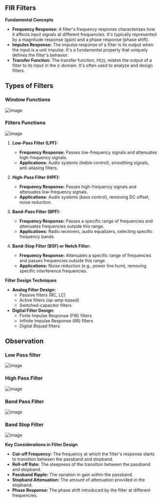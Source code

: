 ## FIR Filters
**Fundamental Concepts**

* **Frequency Response:** A filter's frequency response characterizes how it affects input signals at different frequencies. It's typically represented by a magnitude response (gain) and a phase response (phase shift).
* **Impulse Response:** The impulse response of a filter is its output when the input is a unit impulse. It's a fundamental property that uniquely defines the filter's behavior.
* **Transfer Function:** The transfer function, H(z), relates the output of a filter to its input in the z-domain. It's often used to analyze and design filters.

## Types of Filters

### Window Functions
![image](https://github.com/user-attachments/assets/bf52b904-5e8d-4640-96e9-7a3db7f93f43)

### Filters Functions
![image](https://github.com/user-attachments/assets/182a3f66-2445-45a5-93b5-333218e5a37b)



1. **Low-Pass Filter (LPF):**
   * **Frequency Response:** Passes low-frequency signals and attenuates high-frequency signals.
   * **Applications:** Audio systems (treble control), smoothing signals, anti-aliasing filters.


2. **High-Pass Filter (HPF):**
   * **Frequency Response:** Passes high-frequency signals and attenuates low-frequency signals.
   * **Applications:** Audio systems (bass control), removing DC offset, noise reduction.
 

3. **Band-Pass Filter (BPF):**
   * **Frequency Response:** Passes a specific range of frequencies and attenuates frequencies outside this range.
   * **Applications:** Radio receivers, audio equalizers, selecting specific frequency bands.
 

4. **Band-Stop Filter (BSF) or Notch Filter:**
   * **Frequency Response:** Attenuates a specific range of frequencies and passes frequencies outside this range.
   * **Applications:** Noise reduction (e.g., power line hum), removing specific interference frequencies.
 
**Filter Design Techniques**

* **Analog Filter Design:**
   * Passive filters (RC, LC)
   * Active filters (op-amp-based)
   * Switched-capacitor filters
* **Digital Filter Design:**
   * Finite Impulse Response (FIR) filters
   * Infinite Impulse Response (IIR) filters
   * Digital Biquad filters

## Observation

### Low Pass filter
![image](https://github.com/user-attachments/assets/845928ee-562a-4cac-9571-e1a6c23f851c)

### High Pass Filter
![image](https://github.com/user-attachments/assets/531ae474-ec9d-43a7-8b38-5758b0ac0cef)

### Band Pass Filter
![image](https://github.com/user-attachments/assets/7154e774-2d90-4bdf-af5c-c811f36128f9)


### Band Stop Filter
![image](https://github.com/user-attachments/assets/13eaf01a-6a5d-4d2c-8279-76c4b580be79)

**Key Considerations in Filter Design**

* **Cut-off Frequency:** The frequency at which the filter's response starts to transition between the passband and stopband.
* **Roll-off Rate:** The steepness of the transition between the passband and stopband.
* **Passband Ripple:** The variation in gain within the passband.
* **Stopband Attenuation:** The amount of attenuation provided in the stopband.
* **Phase Response:** The phase shift introduced by the filter at different frequencies.


